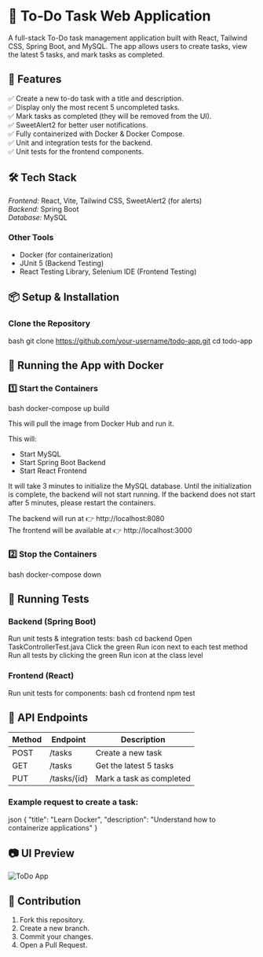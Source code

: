 # 📝 To-Do Task Web Application
A full-stack To-Do task management application built with React, Tailwind CSS, Spring Boot, and MySQL. The app allows users to create tasks, view the latest 5 tasks, and mark tasks as completed.

## 🚀 Features
✅ Create a new to-do task with a title and description.  
✅ Display only the most recent 5 uncompleted tasks.  
✅ Mark tasks as completed (they will be removed from the UI).  
✅ SweetAlert2 for better user notifications.  
✅ Fully containerized with Docker & Docker Compose.  
✅ Unit and integration tests for the backend.  
✅ Unit tests for the frontend components.  

## 🛠 Tech Stack
*Frontend:* React, Vite, Tailwind CSS, SweetAlert2 (for alerts)  
*Backend:* Spring Boot  
*Database:* MySQL  

### Other Tools
- Docker (for containerization)  
- JUnit 5 (Backend Testing)  
- React Testing Library, Selenium IDE (Frontend Testing)  

## 📦 Setup & Installation

### Clone the Repository
bash
git clone https://github.com/your-username/todo-app.git
cd todo-app

## 🐳 Running the App with Docker

### 1️⃣ Start the Containers
bash
docker-compose up build

This will pull the image from Docker Hub and run it.

This will:
- Start MySQL
- Start Spring Boot Backend
- Start React Frontend

It will take 3 minutes to initialize the MySQL database. Until the initialization is complete, the backend will not start running. If the backend does not start after 5 minutes, please restart the containers.

The backend will run at 👉 http://localhost:8080  
The frontend will be available at 👉 http://localhost:3000  

### 2️⃣ Stop the Containers
bash
docker-compose down


## 🧪 Running Tests

### Backend (Spring Boot)
Run unit tests & integration tests:
bash
cd backend
Open TaskControllerTest.java
Click the green Run icon next to each test method
Run all tests by clicking the green Run icon at the class level

### Frontend (React)
Run unit tests for components:
bash
cd frontend
npm test


## 📡 API Endpoints

| Method | Endpoint           | Description             |
|--------|-------------------|-------------------------|
| POST   | /tasks          | Create a new task       |
| GET    | /tasks          | Get the latest 5 tasks  |
| PUT    | /tasks/{id} | Mark a task as completed |

### Example request to create a task:
json
{
  "title": "Learn Docker",
  "description": "Understand how to containerize applications"
}


## 📷 UI Preview
![ToDo App](https://github.com/user-attachments/assets/193c66f3-24cf-4674-9dd8-385fed596524)


## 🙌 Contribution
1. Fork this repository.  
2. Create a new branch.  
3. Commit your changes.  
4. Open a Pull Request.
